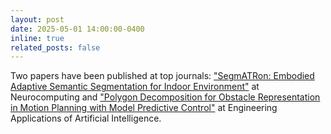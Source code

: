 ```yaml
---
layout: post
date: 2025-05-01 14:00:00-0400
inline: true
related_posts: false
---
```


Two papers have been published at top journals: <a href='https://www.sciencedirect.com/science/article/abs/pii/S0925231225008410'>"SegmATRon: Embodied Adaptive Semantic Segmentation for Indoor Environment"</a> at Neurocomputing and <a href='https://www.sciencedirect.com/science/article/abs/pii/S0952197625006906'>"Polygon Decomposition for Obstacle Representation in Motion Planning with Model Predictive Control"</a> at Engineering Applications of Artificial Intelligence.
